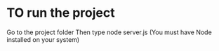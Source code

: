 # TO run the project

Go to the project folder
Then type node server.js
(You must have Node installed on your system)
